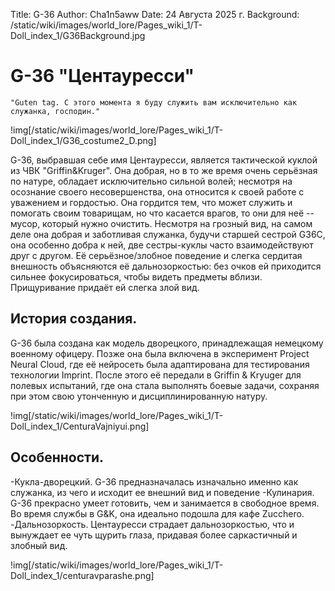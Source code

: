 Title: G-36
Author: Cha1n5aww
Date: 24 Августа 2025 г.
Background: /static/wiki/images/world_lore/Pages_wiki_1/T-Doll_index_1/G36Background.jpg

# G-36 "Центауресси"
```
"Guten tag. С этого момента я буду служить вам исключительно как служанка, господин."
```
!img[/static/wiki/images/world_lore/Pages_wiki_1/T-Doll_index_1/G36_costume2_D.png]

G-36, выбравшая себе имя Центауресси, является тактической куклой из ЧВК "Griffin&Kruger". Она добрая, но в то же время очень серьёзная по натуре, обладает исключительно сильной волей; несмотря на осознание своего несовершенства, она относится к своей работе с уважением и гордостью. Она гордится тем, что может служить и помогать своим товарищам, но что касается врагов, то они для неё -- мусор, который нужно очистить. Несмотря на грозный вид, на самом деле она добрая и заботливая служанка, будучи старшей сестрой G36C, она особенно добра к ней, две сестры-куклы часто взаимодействуют друг с другом. Её серьёзное/злобное поведение и слегка сердитая внешность объясняются её дальнозоркостью: без очков ей приходится сильнее фокусироваться, чтобы видеть предметы вблизи. Прищуривание придаёт ей слегка злой вид.

## История создания.
G-36 была создана как модель дворецкого, принадлежащая немецкому военному офицеру. Позже она была включена в эксперимент Project Neural Cloud, где её нейросеть была адаптирована для тестирования технологии Imprint. После этого её передали в Griffin & Kryuger для полевых испытаний, где она стала выполнять боевые задачи, сохраняя при этом свою утонченную и дисциплинированную натуру.

!img[/static/wiki/images/world_lore/Pages_wiki_1/T-Doll_index_1/CenturaVajniyui.png]

## Особенности.
-Кукла-дворецкий. G-36 предназначалась изначально именно как служанка, из чего и исходит ее внешний вид и поведение
-Кулинария. G-36 прекрасно умеет готовить, чем и занимается в свободное время. Во время службы в G&K, она идеально подошла для кафе Zucchero.
-Дальнозоркость. Центауресси страдает дальнозоркостью, что и вынуждает ее чуть щурить глаза, придавая более саркастичный и злобный вид.

!img[/static/wiki/images/world_lore/Pages_wiki_1/T-Doll_index_1/centuravparashe.png]
